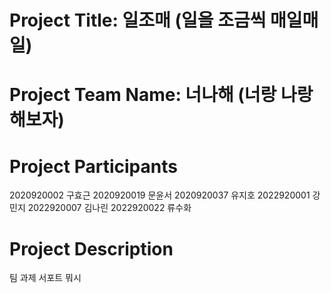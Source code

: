 # Project Title: 일조매 (일을 조금씩 매일매일)
# Project Team Name: 너나해 (너랑 나랑 해보자)
# Project Participants
  2020920002 구효근
  2020920019 문윤서
  2020920037 유지호
  2022920001 강민지
  2022920007 김나린
  2022920022 류수화
# Project Description
  팀 과제 서포트 뭐시

